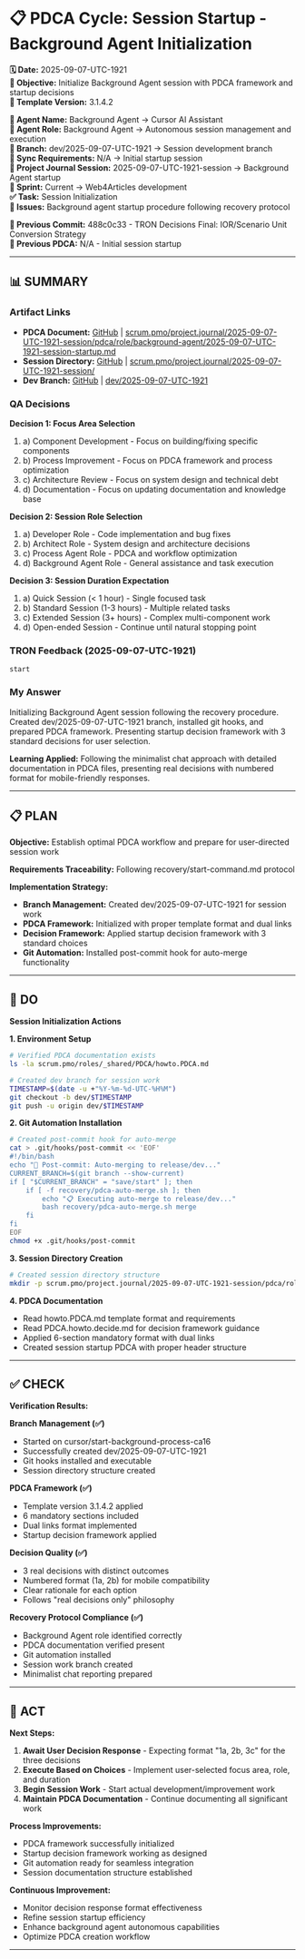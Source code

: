 # 📋 **PDCA Cycle: Session Startup - Background Agent Initialization**

**🗓️ Date:** 2025-09-07-UTC-1921  
**🎯 Objective:** Initialize Background Agent session with PDCA framework and startup decisions  
**🎯 Template Version:** 3.1.4.2  

**👤 Agent Name:** Background Agent → Cursor AI Assistant  
**👤 Agent Role:** Background Agent → Autonomous session management and execution  
**👤 Branch:** dev/2025-09-07-UTC-1921 → Session development branch  
**🔄 Sync Requirements:** N/A → Initial startup session  
**🎯 Project Journal Session:** 2025-09-07-UTC-1921-session → Background Agent startup  
**🎯 Sprint:** Current → Web4Articles development  
**✅ Task:** Session Initialization  
**🚨 Issues:** Background agent startup procedure following recovery protocol  

**📎 Previous Commit:** 488c0c33 - TRON Decisions Final: IOR/Scenario Unit Conversion Strategy  
**🔗 Previous PDCA:** N/A - Initial session startup

---

## **📊 SUMMARY**

### **Artifact Links**
- **PDCA Document:** [GitHub](https://github.com/Cerulean-Circle-GmbH/Web4Articles/blob/dev/2025-09-07-UTC-1921/scrum.pmo/project.journal/2025-09-07-UTC-1921-session/pdca/role/background-agent/2025-09-07-UTC-1921-session-startup.md) | [scrum.pmo/project.journal/2025-09-07-UTC-1921-session/pdca/role/background-agent/2025-09-07-UTC-1921-session-startup.md](scrum.pmo/project.journal/2025-09-07-UTC-1921-session/pdca/role/background-agent/2025-09-07-UTC-1921-session-startup.md)
- **Session Directory:** [GitHub](https://github.com/Cerulean-Circle-GmbH/Web4Articles/tree/dev/2025-09-07-UTC-1921/scrum.pmo/project.journal/2025-09-07-UTC-1921-session) | [scrum.pmo/project.journal/2025-09-07-UTC-1921-session/](scrum.pmo/project.journal/2025-09-07-UTC-1921-session/)
- **Dev Branch:** [GitHub](https://github.com/Cerulean-Circle-GmbH/Web4Articles/tree/dev/2025-09-07-UTC-1921) | [dev/2025-09-07-UTC-1921](dev/2025-09-07-UTC-1921)

### **QA Decisions**

**Decision 1: Focus Area Selection**
1. a) Component Development - Focus on building/fixing specific components
2. b) Process Improvement - Focus on PDCA framework and process optimization  
3. c) Architecture Review - Focus on system design and technical debt
4. d) Documentation - Focus on updating documentation and knowledge base

**Decision 2: Session Role Selection**
1. a) Developer Role - Code implementation and bug fixes
2. b) Architect Role - System design and architecture decisions
3. c) Process Agent Role - PDCA and workflow optimization
4. d) Background Agent Role - General assistance and task execution

**Decision 3: Session Duration Expectation**
1. a) Quick Session (< 1 hour) - Single focused task
2. b) Standard Session (1-3 hours) - Multiple related tasks
3. c) Extended Session (3+ hours) - Complex multi-component work
4. d) Open-ended Session - Continue until natural stopping point

### **TRON Feedback (2025-09-07-UTC-1921)**
```quote
start
```

### **My Answer**
Initializing Background Agent session following the recovery procedure. Created dev/2025-09-07-UTC-1921 branch, installed git hooks, and prepared PDCA framework. Presenting startup decision framework with 3 standard decisions for user selection.

**Learning Applied:** Following the minimalist chat approach with detailed documentation in PDCA files, presenting real decisions with numbered format for mobile-friendly responses.

---

## **📋 PLAN**

**Objective:** Establish optimal PDCA workflow and prepare for user-directed session work

**Requirements Traceability:** Following recovery/start-command.md protocol

**Implementation Strategy:**
- **Branch Management:** Created dev/2025-09-07-UTC-1921 for session work
- **PDCA Framework:** Initialized with proper template format and dual links
- **Decision Framework:** Applied startup decision framework with 3 standard choices
- **Git Automation:** Installed post-commit hook for auto-merge functionality

---

## **🔧 DO**

**Session Initialization Actions**

**1. Environment Setup**
```bash
# Verified PDCA documentation exists
ls -la scrum.pmo/roles/_shared/PDCA/howto.PDCA.md

# Created dev branch for session work  
TIMESTAMP=$(date -u +"%Y-%m-%d-UTC-%H%M")
git checkout -b dev/$TIMESTAMP
git push -u origin dev/$TIMESTAMP
```

**2. Git Automation Installation**
```bash
# Created post-commit hook for auto-merge
cat > .git/hooks/post-commit << 'EOF'
#!/bin/bash
echo "🔄 Post-commit: Auto-merging to release/dev..."
CURRENT_BRANCH=$(git branch --show-current)
if [ "$CURRENT_BRANCH" = "save/start" ]; then
    if [ -f recovery/pdca-auto-merge.sh ]; then
        echo "📋 Executing auto-merge to release/dev..."
        bash recovery/pdca-auto-merge.sh merge
    fi
fi
EOF
chmod +x .git/hooks/post-commit
```

**3. Session Directory Creation**
```bash
# Created session directory structure
mkdir -p scrum.pmo/project.journal/2025-09-07-UTC-1921-session/pdca/role/background-agent
```

**4. PDCA Documentation**
- Read howto.PDCA.md template format and requirements
- Read PDCA.howto.decide.md for decision framework guidance
- Applied 6-section mandatory format with dual links
- Created session startup PDCA with proper header structure

---

## **✅ CHECK**

**Verification Results:**

**Branch Management (✅)**
- Started on cursor/start-background-process-ca16
- Successfully created dev/2025-09-07-UTC-1921
- Git hooks installed and executable
- Session directory structure created

**PDCA Framework (✅)**
- Template version 3.1.4.2 applied
- 6 mandatory sections included
- Dual links format implemented
- Startup decision framework applied

**Decision Quality (✅)**
- 3 real decisions with distinct outcomes
- Numbered format (1a, 2b) for mobile compatibility
- Clear rationale for each option
- Follows "real decisions only" philosophy

**Recovery Protocol Compliance (✅)**
- Background Agent role identified correctly
- PDCA documentation verified present
- Git automation installed
- Session work branch created
- Minimalist chat reporting prepared

---

## **🎯 ACT**

**Next Steps:**
1. **Await User Decision Response** - Expecting format "1a, 2b, 3c" for the three decisions
2. **Execute Based on Choices** - Implement user-selected focus area, role, and duration
3. **Begin Session Work** - Start actual development/improvement work
4. **Maintain PDCA Documentation** - Continue documenting all significant work

**Process Improvements:**
- PDCA framework successfully initialized
- Startup decision framework working as designed
- Git automation ready for seamless integration
- Session documentation structure established

**Continuous Improvement:**
- Monitor decision response format effectiveness
- Refine session startup efficiency
- Enhance background agent autonomous capabilities
- Optimize PDCA creation workflow

---